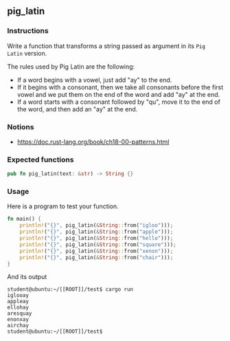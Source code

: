 ## pig_latin

### Instructions

Write a function that transforms a string passed as argument in its `Pig Latin` version.

The rules used by Pig Latin are the following:

- If a word begins with a vowel, just add "ay" to the end.
- If it begins with a consonant, then we take all consonants before the first vowel and we put them on the end of the word and add "ay" at the end.
- If a word starts with a consonant followed by "qu", move it to the end of the word, and then add an "ay" at the end.

### Notions

- https://doc.rust-lang.org/book/ch18-00-patterns.html

### Expected functions

```rust
pub fn pig_latin(text: &str) -> String {}
```

### Usage

Here is a program to test your function.

```rust
fn main() {
    println!("{}", pig_latin(&String::from("igloo")));
    println!("{}", pig_latin(&String::from("apple")));
    println!("{}", pig_latin(&String::from("hello")));
    println!("{}", pig_latin(&String::from("square")));
    println!("{}", pig_latin(&String::from("xenon")));
    println!("{}", pig_latin(&String::from("chair")));
}
```

And its output

```console
student@ubuntu:~/[[ROOT]]/test$ cargo run
iglooay
appleay
ellohay
aresquay
enonxay
airchay
student@ubuntu:~/[[ROOT]]/test$
```
